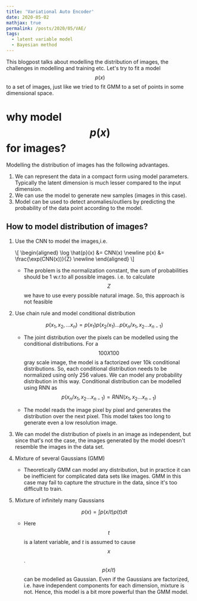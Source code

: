 ```yaml
---
title: 'Variational Auto Encoder'
date: 2020-05-02
mathjax: true
permalink: /posts/2020/05/VAE/
tags:
  - latent variable model
  - Bayesian method
---
```


This blogpost talks about modelling the distribution of images, the challenges in modelling and training etc.  Let's try to fit a model $$p(x)$$ to a set of images, just like we tried to fit GMM to a set of points in some dimensional space.

why model $$p(x)$$ for images?
======
Modelling the distribution of images has the following advantages.
 1. We can represent the data in a compact form using model parameters. Typically the latent dimension is much lesser compared to the input dimension.
 2. We can use the model to generate new samples (images in this case).
 3. Model can be used to detect anomalies/outliers by predicting the probability of the data point according to the model.

How to model distribution of images?
------
 1. Use the CNN to model the images,i.e.

    \\[
       \begin{aligned}
        \log \hat{p}(x) &= CNN(x) \newline
                   p(x) &= \frac{\exp(CNN(x))}{Z} \newline
        \end{aligned}
    \\]

      - The problem is the normalization constant, the sum of probabilities should be 1 w.r.to all possible images. i.e. to calculate $$Z$$ we have to use every possible natural image. So, this approach is not feasible
 
 2. Use chain rule and model conditional distribution 
 
    $$
    p(x_1, x_2,...x_n) = p(x_1) p(x_2/x_1)...p(x_n/x_1,x_2...x_{n-1}) 
    $$

    - The joint distribution over the pixels can be modelled using the conditional distributions. For a $$100 X 100$$ gray scale image, the model is a factorized over 10k conditional distributions. So, each conditional distribution needs to be normalized using only 256 values. We can model any probability distribution in this way. Conditional distribution can be modelled using RNN as 
    $$
    p(x_n/x_1,x_2...x_{n-1}) = RNN(x_1,x_2...x_{n-1}) 
    $$

    - The model reads the image pixel by pixel and generates the distribution over the next pixel. This model takes too long to generate even a low resolution image.

 3. We can model the distribution of pixels in an image as independent, but since that's not the case, the images generated by the model doesn't resemble the images in the data set.

 4. Mixture of several Gaussians (GMM)

    - Theoretically GMM can model any distribution, but in practice it can be inefficient for complicated data sets like images. GMM in this case may fail to capture the structure in the data, since it's too difficult to train.

 5. Mixture of infinitely many Gaussians

    $$
    p(x) = \int p(x/t) p(t) dt
    $$

    - Here $$t$$ is a latent variable, and $t$ is assumed to cause $$x$$. $$p(x/t)$$ can be modelled as Gaussian. Even if the Gaussians are factorized, i.e. have independent components for each dimension, mixture is not. Hence, this model is a bit more powerful than the GMM model.

